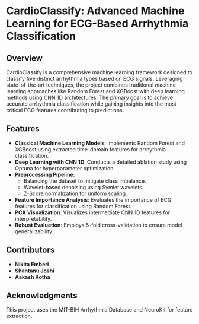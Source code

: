 # CardioClassify: Advanced Machine Learning for ECG-Based Arrhythmia Classification

## Overview
CardioClassify is a comprehensive machine learning framework designed to classify five distinct arrhythmia types based on ECG signals. Leveraging state-of-the-art techniques, the project combines traditional machine learning approaches like Random Forest and XGBoost with deep learning methods using CNN 1D architectures. The primary goal is to achieve accurate arrhythmia classification while gaining insights into the most critical ECG features contributing to predictions.

## Features
- **Classical Machine Learning Models**: Implements Random Forest and XGBoost using extracted time-domain features for arrhythmia classification.
- **Deep Learning with CNN 1D**: Conducts a detailed ablation study using Optuna for hyperparameter optimization.
- **Preprocessing Pipeline**:
  - Balancing the dataset to mitigate class imbalance.
  - Wavelet-based denoising using Symlet wavelets.
  - Z-Score normalization for uniform scaling.
- **Feature Importance Analysis**: Evaluates the importance of ECG features for classification using Random Forest.
- **PCA Visualization**: Visualizes intermediate CNN 1D features for interpretability.
- **Robust Evaluation**: Employs 5-fold cross-validation to ensure model generalizability.

## Contributors
- **Nikita Emberi**
- **Shantanu Joshi**
- **Aakash Kotha**

## Acknowledgments
This project uses the MIT-BIH Arrhythmia Database and NeuroKit for feature extraction.
